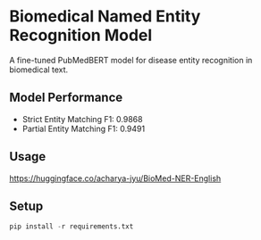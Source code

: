 # Biomedical Named Entity Recognition Model

A fine-tuned PubMedBERT model for disease entity recognition in biomedical text.

## Model Performance
- Strict Entity Matching F1: 0.9868
- Partial Entity Matching F1: 0.9491

## Usage
https://huggingface.co/acharya-jyu/BioMed-NER-English

## Setup
```python
pip install -r requirements.txt
